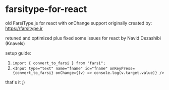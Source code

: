# farsitype-for-react
old FarsiType.js for react with onChange support
originally created by: https://farsitype.ir

retuned and optimized plus fixed some issues for react by Navid Dezashibi (Knavels)

setup guide:

1. `import { convert_to_farsi } from "farsi";`
2. `<Input type="text" name="fname" id="fname" onKeyPress={convert_to_farsi} onChange={(v) => console.log(v.target.value)} />`

that's it ;)
